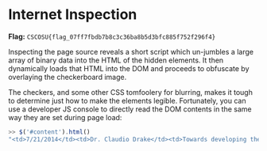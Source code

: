 # Internet Inspection

**Flag:** `CSCOSU{flag_07ff7fbdb7b8c3c36ba8b5d3bfc885f752f296f4}`

Inspecting the page source reveals a short script which un-jumbles a large array of binary data into the HTML of the
hidden elements. It then dynamically loads that HTML into the DOM and proceeds to obfuscate by overlaying the
checkerboard image.

The checkers, and some other CSS tomfoolery for blurring, makes it tough to determine just how to make the elements
legible. Fortunately, you can use a developer JS console to directly read the DOM contents in the same way they are set
during page load:

```js
>> $('#content').html()
"<td>7/21/2014</td><td>Dr. Claudio Drake</td><td>Towards developing the next generation of robotic assistants for cardiovascular surgery</td><td>flag_07ff7fbdb7b8c3c36ba8b5d3bfc885f752f296f4</td>"
```
